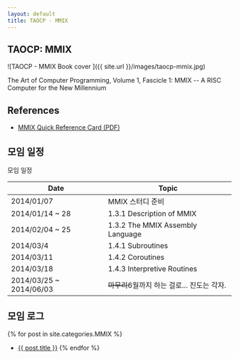 ```yaml
---
layout: default
title: TAOCP - MMIX
---
```


## TAOCP: MMIX

![TAOCP - MMIX Book cover ]({{ site.url }}/images/taocp-mmix.jpg)

The Art of Computer Programming, Volume 1, Fascicle 1: MMIX -- A RISC Computer for the New Millennium

## References

* [MMIX Quick Reference Card (PDF)]

## 모임 일정

<div>
<div class="panel panel-default">
  <div class="panel-heading">모임 일정</div>
  <div class="panel-body">
    <table class="table table-hover">
      <thead>
        <tr>
          <th>Date</th>
          <th>Topic</th>
        </tr>
      </thead>
      <tbody>
        <tr>
          <td>2014/01/07</td>
          <td>MMIX 스터디 준비</td>
        </tr>
        <tr>
          <td>2014/01/14 ~ 28</td>
          <td>1.3.1 Description of MMIX </td>
        </tr>
        <tr>
          <td>2014/02/04 ~ 25</td>
          <td>1.3.2 The MMIX Assembly Language</td>
        </tr>
        <tr>
          <td>2014/03/4</td>
          <td>1.4.1 Subroutines</td>
        </tr>
        <tr>
          <td>2014/03/11</td>
          <td>1.4.2 Coroutines</td>
        </tr>
        <tr>
          <td>2014/03/18</td>
          <td>1.4.3 Interpretive Routines</td>
        </tr>
        <tr>
          <td>2014/03/25 ~ 2014/06/03</td>
          <td><strike>마무리</strike>6월까지 하는 걸로... 진도는 각자.</td>
        </tr>
      </tbody>
    </table>
  </div>
</div>
</div>

## 모임 로그

{% for post in site.categories.MMIX %}
*  <a href="{{ post.url }}">{{ post.title }}</a>
{% endfor %}



[MMIX Quick Reference Card (pdf)]: http://mmix.cs.hm.edu/doc/mmix-refcard-a4.pdf
